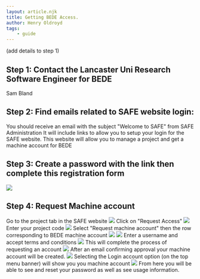 ```yaml
---
layout: article.njk
title: Getting BEDE Access. 
author: Henry Oldroyd
tags:
    - guide
---
```


(add details to step 1)
## Step 1: Contact the Lancaster Uni Research Software Engineer for BEDE
Sam Bland 

## Step 2: Find emails related to SAFE website login:
You should receive an email with the subject "Welcome to SAFE" from SAFE Administration 
It will include links to allow you to setup your login for the SAFE website. This website will allow you to manage a project and get a machine account for BEDE

## Step 3: Create a password with the link then complete this registration form
<img src="/assets/img/BEDE%20images/blank_registration_form.png" />
 
## Step 4: Request Machine account
Go to the project tab in the SAFE website
<img src="/assets/img/BEDE%20images/SAFE_project_page.png" />
Click on "Request Access"
<img src="/assets/img/BEDE%20images/safe_machine_account_request_form_1.png" />
Enter your project code
<img src="/assets/img/BEDE%20images/safe_machine_account_request_form_2.png" />
Select "Request machine account" then the row corresponding to BEDE machine account
<img src="/assets/img/BEDE%20images/safe_machine_account_request_form_3.png" />
<img src="/assets/img/BEDE%20images/safe_machine_account_request_form_4.png" />
Enter a username and accept terms and conditions
<img src="/assets/img/BEDE%20images/safe_machine_account_request_form_5.png" />
This will complete the process of requesting an account
<img src="/assets/img/BEDE%20images/safe_machine_account_request_form_6.png" />
After an email confirming approval your machine account will be created. 
<img src="/assets/img/BEDE%20images/safe_machine_account_request_form_7.png" />
Selecting the Login account option (on the top menu banner) will show you you machine account
<img src="/assets/img/BEDE%20images/safe_machine_account_request_form_8.png" />
From here you will be able to see and reset your password as well as see usage information. 
